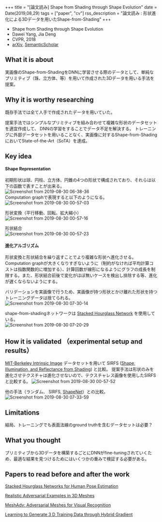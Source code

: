 +++
title = "[論文読み] Shape from Shading through Shape Evolution"
date = Date(2019,08,29)
tags = ["paper", "cv"]
rss_description = "論文読み : 形状進化による3Dデータを用いたShape-from-Shading"
+++

* Shape from Shading through Shape Evolution
* Dawei Yang, Jia Deng
* CVPR, 2018
* [arXiv](https://arxiv.org/pdf/1712.02961.pdf), [SemanticScholar](https://www.semanticscholar.org/paper/Shape-from-Shading-Through-Shape-Evolution-Yang-Deng/d74a576cc311841c3ff8070262e928c090e41f59)

## What it is about
実画像のShape-from-ShadingをDNNに学習させる際のデータとして、単純なプリミティブ（珠、立方体、等）を用いて作成された3Dデータを用いる手法を提案。

## Why it is worthy researching

既存手法では全て人手で作成されたデータを用いていた。

提案手法ではシンプルなプリミティブを組み合わせて複雑な形状のデータセットを適宜作成して、 DNNの学習をすることでデータ不足を解決する。
トレーニングに外部データセットを用いることなく、実画像に対するShape-from-ShadingにおいてState-of-the-Art（SoTA）を達成。

## Key idea

#### Shape Representation
初期形状は球、円柱、立方体、円錐の4つの形状で構成されており、それらは以下の函数で表すことが出来る。  
![Screenshot from 2019-08-30 06-38-36](https://user-images.githubusercontent.com/38322494/63978227-da9a0700-caf0-11e9-91b4-7af7e8d0c61d.png)  
Computation graphで表現すると以下のようになる。  
![Screenshot from 2019-08-30 00-57-03](https://user-images.githubusercontent.com/38322494/63973257-5db56000-cae5-11e9-839a-020fa8a9a7b4.png)

形状変換（平行移動、回転、拡大縮小）  
![Screenshot from 2019-08-30 00-57-16](https://user-images.githubusercontent.com/38322494/63973265-60b05080-cae5-11e9-941b-1d9bf10b0e90.png)

形状結合  
![Screenshot from 2019-08-30 00-57-23](https://user-images.githubusercontent.com/38322494/63973273-627a1400-cae5-11e9-9bad-53d556c466d9.png)

#### 進化アルゴリズム
形状変換と形状結合を繰り返すことでより複雑な形状へ進化させる。  
Computation graphが大きくなりすぎないように（制約がなければ平均計算コストは指数関数的に増加する）、計算回数が線形になるようにグラフの成長を制限する。また、形状結合前後で変化がほぼ無いケースを検出し排除する等、進化が遅くならないようにする。

バリデーションを実画像で行うため、実画像が持つ形状とかけ離れた形状を持つトレーニングデータは捨てられる。  
![Screenshot from 2019-08-30 07-30-14](https://user-images.githubusercontent.com/38322494/63980943-0ff62300-caf8-11e9-8830-8dd2a6c71bf9.png)


shape-from-shadingネットワークは [Stacked Hourglass Network](https://arxiv.org/pdf/1603.06937.pdf) を使用している。  
![Screenshot from 2019-08-30 07-20-29](https://user-images.githubusercontent.com/38322494/63980458-af1a1b00-caf6-11e9-9f67-906a8270f5e7.png)

## How it is validated （experimental setup and results）

[MIT-Berkeley Intrinsic Image](http://www.cs.toronto.edu/~rgrosse/intrinsic/gallery.html) データセットを用いて
SIRFS ([Shape, Illumination, and Reflectance from Shading](https://www2.eecs.berkeley.edu/Pubs/TechRpts/2013/EECS-2013-117.pdf)) と比較。
提案手法は形状のみを進化させテクスチャは進化させないので、テクスチャレス画像を使用したSIRFSと比較する。
![Screenshot from 2019-08-30 00-57-52](https://user-images.githubusercontent.com/38322494/63975239-863f5900-cae9-11e9-82e3-98c87b0b5e88.png)

他の手法（ランダム、 SIRFS, [ShapeNet](https://arxiv.org/pdf/1512.03012.pdf)）との比較。
![Screenshot from 2019-08-30 07-33-59](https://user-images.githubusercontent.com/38322494/63981084-a1fe2b80-caf8-11e9-8193-f9febb407a71.png)

## Limitations
結局、トレーニングでも表面法線のground truthを含むデータセットは必要？

## What you thought
プリミティブから3Dデータを構築するごとにDNNがfine-tuningされていくため、最適な結果を見つけるためにはいくつかの重みで検証する必要がある。

## Papers to read before and after the work

[Stacked Hourglass Networks for Human Pose Estimation](https://arxiv.org/pdf/1603.06937.pdf)

[Realistic Adversarial Examples in 3D Meshes](https://www.semanticscholar.org/paper/Realistic-Adversarial-Examples-in-3D-Meshes-Yang-Xiao/047670f1b38e8df8f5cb6d623e939eecbc2d2315)  

[MeshAdv: Adversarial Meshes for Visual Recognition](https://www.semanticscholar.org/paper/MeshAdv%3A-Adversarial-Meshes-for-Visual-Recognition-Xiao-Yang/1a83564d61aebde360c0be4834cf6eb4c472c1bd)  

[Learning to Generate 3 D Training Data through Hybrid Gradient](https://www.semanticscholar.org/paper/Learning-to-Generate-3-D-Training-Data-through-Yang/d8bf8a6bcee94ac70a95934cafa858051d74c05e)
